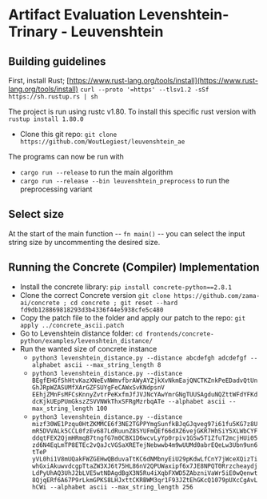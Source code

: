 # Artifact Evaluation Levenshtein-Trinary - Leuvenshtein

## Building guidelines

First, install Rust; [https://www.rust-lang.org/tools/install](https://www.rust-lang.org/tools/install)
`curl --proto '=https' --tlsv1.2 -sSf https://sh.rustup.rs | sh`

The project is run using rustc v1.80. To install this specific rust version with
`rustup install 1.80.0`

- Clone this git repo: `git clone https://github.com/WoutLegiest/leuvenshtein_ae`

The programs can now be run with

- `cargo run --release` to run the main algorithm
- `cargo run --release --bin leuvenshtein_preprocess` to run the preprocessing variant

## Select size

At the start of the main function -- `fn main()` -- you can select the input string size by uncommenting the desired size.

## Running the Concrete (Compiler) Implementation

- Install the concrete library:
  `pip install concrete-python==2.8.1`
- Clone the correct Concrete version
  `git clone https://github.com/zama-ai/concrete ; cd concrete ; git reset --hard fd9db128869818293d3b4336f44e5938cfe5c480`
- Copy the patch file to the folder and apply our patch to the repo:
  `git apply ../concrete_ascii.patch`
- Go to Levenshtein distance folder:
  `cd frontends/concrete-python/examples/levenshtein_distance/`
- Run the wanted size of concrete instance
  - `python3 levenshtein_distance.py --distance abcdefgh adcdefgf --alphabet ascii --max_string_length 8`
  - `python3 levenshtein_distance.py --distance BEgfEHGfShHtvKazXNeEvNWmvfbrAWyAYZjkXvNkmEajQNCTKZnkPeEDadvQtUnGhJRpWZASUMfXArGZFSUYgFeCAWxSvKNdpsnV EEhjZMnFsMFCsKnnyZvtrPeKxfmJfJVJNcYAwYmrGNgTUUSAgduNQZttWFdYFKddcKjkUEpPUmGkszZSVVNWkThxSFRgMzrbqATe --alphabet ascii --max_string_length 100`
  - `python3 levenshtein_distance.py --distance mizf30WE1Pzqu0HtZKMMCE6f3NE2TGPPYmgSunfkBJqGJqveg97i61fu5KG7z8UmR5DVVALk5CCL0fzEv687LdRuunZ8SYUFmQEf66dXZ6vejGKR7HhSiY5XLWbCYFddqtFEX2QjmHRmqB7tngfG7m0CBX1D6wcvLyYp0rpiv1GSw5T1ZfuT2mcjHUi05zd6N4EqLmTP8ETEc2vQaJcVGSaXRETejNebwwb4m9wUUMd0abrEQeLw3Ubn9un6tTeP yVL0hi1V8mUQakFWZGEHwQBduvaTtKC6dNMbnyEiU29pKdwLfCnY7jWceXQizTiwhGxiAkuwvdcgpTtaZW3XJ6t75HL86nV2QPUWaxipf6x7JE8NPQT0RrzcheaydjLdPyUhAQ3UhJ2bLVE5wtNDAgdBgX3N5Ru4iXqbFXWD5ZAbzniVaWr5iE0wQenwt8QjqERf6A67P9rLkmGPKS8LHJxttCKRBWM3qr1F93JZtEhGKcQ1079pUXcCgAvLhCWi --alphabet ascii --max_string_length 256`
